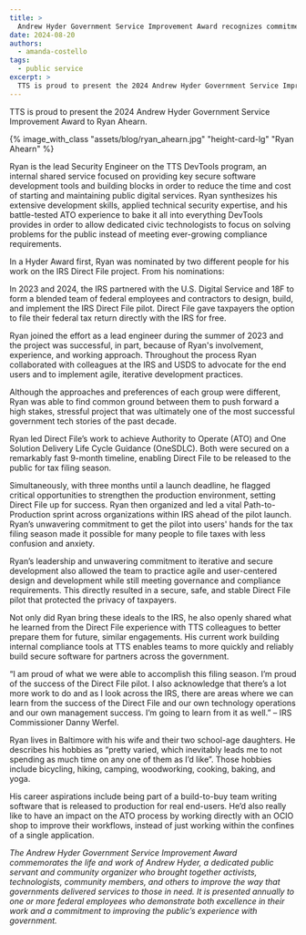```yaml
---
title: >
  Andrew Hyder Government Service Improvement Award recognizes commitment to serving the public
date: 2024-08-20
authors:
  - amanda-costello
tags:
  - public service
excerpt: >
  TTS is proud to present the 2024 Andrew Hyder Government Service Improvement Award to Ryan Ahearn.
---
```


TTS is proud to present the 2024 Andrew Hyder Government Service Improvement Award to Ryan Ahearn. 

{% image_with_class "assets/blog/ryan_ahearn.jpg" "height-card-lg" "Ryan Ahearn" %}

Ryan is the lead Security Engineer on the TTS DevTools program, an internal shared service focused on providing key secure software development tools and building blocks in order to reduce the time and cost of starting and maintaining public digital services. Ryan synthesizes his extensive development skills, applied technical security expertise, and his battle-tested ATO experience to bake it all into everything DevTools provides in order to allow dedicated civic technologists to focus on solving problems for the public instead of meeting ever-growing compliance requirements.

In a Hyder Award first, Ryan was nominated by two different people for his work on the IRS Direct File project. From his nominations:

In 2023 and 2024, the IRS partnered with the U.S. Digital Service and 18F to form a blended team of federal employees and contractors to design, build, and implement the IRS Direct File pilot. Direct File gave taxpayers the option to file their federal tax return directly with the IRS for free. 

Ryan joined the effort as a lead engineer during the summer of 2023 and the project was successful, in part, because of Ryan's involvement, experience, and working approach. Throughout the process Ryan collaborated with colleagues at the IRS and USDS to advocate for the end users and to implement agile, iterative development practices. 

Although the approaches and preferences of each group were different, Ryan was able to find common ground between them to push forward a high stakes, stressful project that was ultimately one of the most successful government tech stories of the past decade.

Ryan led Direct File’s work to achieve Authority to Operate (ATO) and One Solution Delivery Life Cycle Guidance (OneSDLC). Both were secured on a remarkably fast 9-month timeline, enabling Direct File to be released to the public for tax filing season. 

Simultaneously, with three months until a launch deadline, he flagged critical opportunities to strengthen the production environment, setting Direct File up for success. Ryan then organized and led a vital Path-to-Production sprint across organizations within IRS ahead of the pilot launch. Ryan’s unwavering commitment to get the pilot into users' hands for the tax filing season made it possible for many people to file taxes with less confusion and anxiety.

Ryan’s leadership and unwavering commitment to iterative and secure development also allowed the team to practice agile and user-centered design and development while still meeting governance and compliance requirements. This directly resulted in a secure, safe, and stable Direct File pilot that protected the privacy of taxpayers.

Not only did Ryan bring these ideals to the IRS, he also openly shared what he learned from the Direct File experience with TTS colleagues to better prepare them for future, similar engagements. His current work building internal compliance tools at TTS enables teams to more quickly and reliably build secure software for partners across the government.

“I am proud of what we were able to accomplish this filing season. I’m proud of the success of the Direct File pilot. I also acknowledge that there’s a lot more work to do and as I look across the IRS, there are areas where we can learn from the success of the Direct File and our own technology operations and our own management success. I’m going to learn from it as well.” – IRS Commissioner Danny Werfel.

Ryan lives in Baltimore with his wife and their two school-age daughters. He describes his hobbies as “pretty varied, which inevitably leads me to not spending as much time on any one of them as I’d like”. Those hobbies include bicycling, hiking, camping, woodworking, cooking, baking, and yoga.

His career aspirations include being part of a build-to-buy team writing software that is released to production for real end-users. He’d also really like to have an impact on the ATO process by working directly with an OCIO shop to improve their workflows, instead of just working within the confines of a single application.

*The Andrew Hyder Government Service Improvement Award commemorates the life and work of Andrew Hyder, a dedicated public servant and community organizer who brought together activists, technologists, community members, and others to improve the way that governments delivered services to those in need. It is presented annually to one or more federal employees who demonstrate both excellence in their work and a commitment to improving the public’s experience with government.*
